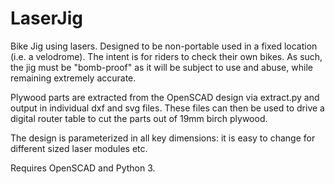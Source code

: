 # LaserJig
Bike Jig using lasers.  Designed to be non-portable used in a fixed location (i.e. a velodrome).  The intent
is for riders to check their own bikes.  As such, the jig must be "bomb-proof" as it will be subject to
use and abuse, while remaining extremely accurate.

Plywood parts are extracted from the OpenSCAD design via extract.py and output in individual dxf and svg files.
These files can then be used to drive a digital router table to cut the parts out of 19mm birch plywood.

The design is parameterized in all key dimensions: it is easy to change for different sized laser modules etc.

Requires OpenSCAD and Python 3.

